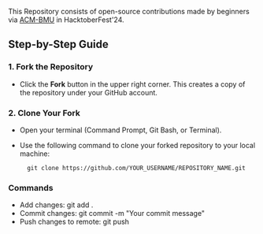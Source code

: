 This Repository consists of open-source contributions made by beginners via [ACM-BMU](https://acmbmu.com/) in HacktoberFest'24.

## Step-by-Step Guide

### 1. Fork the Repository
- Click the **Fork** button in the upper right corner. This creates a copy of the repository under your GitHub account.

### 2. Clone Your Fork
- Open your terminal (Command Prompt, Git Bash, or Terminal).
- Use the following command to clone your forked repository to your local machine:
  
        git clone https://github.com/YOUR_USERNAME/REPOSITORY_NAME.git

### Commands
- Add changes: git add .
- Commit changes: git commit -m "Your commit message"
- Push changes to remote: git push
